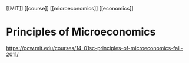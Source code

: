 [[MIT]] [[course]] [[microeconomics]] [[economics]]

# Principles of Microeconomics
https://ocw.mit.edu/courses/14-01sc-principles-of-microeconomics-fall-2011/